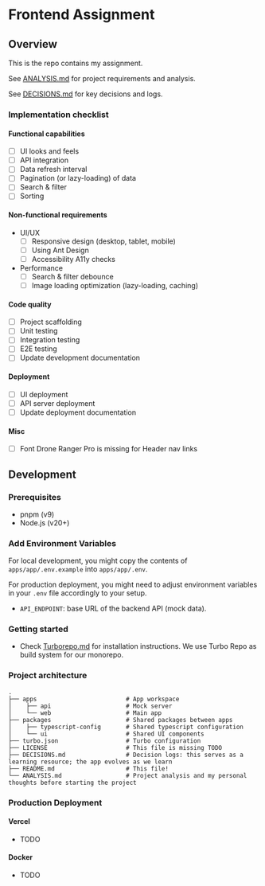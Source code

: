 # Frontend Assignment

## Overview

This is the repo contains my assignment.

See [ANALYSIS.md](./ANALYSIS.md) for project requirements and analysis.

See [DECISIONS.md](./DECISIONS.md) for key decisions and logs.

### Implementation checklist

#### Functional capabilities
- [ ] UI looks and feels
- [ ] API integration
- [ ] Data refresh interval
- [ ] Pagination (or lazy-loading) of data
- [ ] Search & filter
- [ ] Sorting

#### Non-functional requirements

- UI/UX
    + [ ] Responsive design (desktop, tablet, mobile)
    + [ ] Using Ant Design
    + [ ] Accessibility A11y checks
- Performance
    + [ ] Search & filter debounce
    + [ ] Image loading optimization (lazy-loading, caching)

#### Code quality

- [ ] Project scaffolding
- [ ] Unit testing
- [ ] Integration testing
- [ ] E2E testing
- [ ] Update development documentation

#### Deployment

- [ ] UI deployment
- [ ] API server deployment
- [ ] Update deployment documentation

#### Misc
- [ ] Font Drone Ranger Pro is missing for Header nav links

## Development

### Prerequisites

- pnpm (v9)
- Node.js (v20+)

### Add Environment Variables

For local development, you might copy the contents of `apps/app/.env.example` into `apps/app/.env`.

For production deployment, you might need to adjust environment variables in your `.env` file accordingly to your setup.

- `API_ENDPOINT`: base URL of the backend API (mock data).

### Getting started

- Check [Turborepo.md](./Turborepo.md) for installation instructions. We use Turbo Repo as build system for our monorepo.

### Project architecture


```text
.
├── apps                         # App workspace
│    ├── api                     # Mock server
│    └── web                     # Main app
├── packages                     # Shared packages between apps
│    ├── typescript-config       # Shared typescript configuration
│    └── ui                      # Shared UI components
├── turbo.json                   # Turbo configuration
├── LICENSE                      # This file is missing TODO
├── DECISIONS.md                 # Decision logs: this serves as a learning resource; the app evolves as we learn
├── README.md                    # This file!
└── ANALYSIS.md                  # Project analysis and my personal thoughts before starting the project
```

### Production Deployment

#### Vercel

- TODO

#### Docker

- TODO